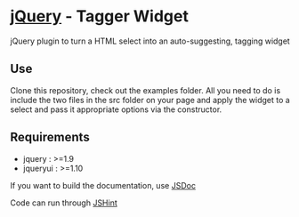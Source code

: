 [jQuery](http://jquery.com/) - Tagger Widget
==================================================

jQuery plugin to turn a HTML select into an auto-suggesting, tagging widget

Use
--------------------------------------

Clone this repository, check out the examples folder. All you need to do is
include the two files in the src folder on your page and apply the widget to a
select and pass it appropriate options via the constructor.

Requirements
--------------------------------------

* jquery : >=1.9
* jqueryui : >=1.10

If you want to build the documentation, use [JSDoc](https://github.com/jsdoc3/jsdoc)

Code can run through [JSHint](http://www.jshint.com/)
